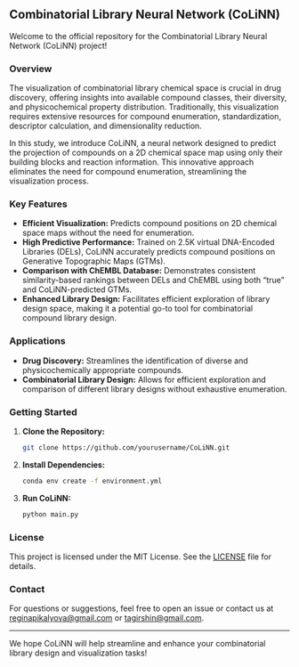 ## Combinatorial Library Neural Network (CoLiNN)

Welcome to the official repository for the Combinatorial Library Neural Network (CoLiNN) project!

### Overview
The visualization of combinatorial library chemical space is crucial in drug discovery, 
offering insights into available compound classes, their diversity, and physicochemical property distribution. 
Traditionally, this visualization requires extensive resources for compound enumeration, standardization, descriptor calculation, 
and dimensionality reduction.

In this study, we introduce CoLiNN, a neural network designed to predict the projection of compounds on a 2D chemical space map 
using only their building blocks and reaction information. This innovative approach eliminates the need for compound enumeration, streamlining the visualization process.

### Key Features
- **Efficient Visualization:** Predicts compound positions on 2D chemical space maps without the need for enumeration.
- **High Predictive Performance:** Trained on 2.5K virtual DNA-Encoded Libraries (DELs), CoLiNN accurately predicts compound positions on Generative Topographic Maps (GTMs).
- **Comparison with ChEMBL Database:** Demonstrates consistent similarity-based rankings between DELs and ChEMBL using both “true” and CoLiNN-predicted GTMs.
- **Enhanced Library Design:** Facilitates efficient exploration of library design space, making it a potential go-to tool for combinatorial compound library design.

### Applications
- **Drug Discovery:** Streamlines the identification of diverse and physicochemically appropriate compounds.
- **Combinatorial Library Design:** Allows for efficient exploration and comparison of different library designs without exhaustive enumeration.

### Getting Started
1. **Clone the Repository:**
   ```bash
   git clone https://github.com/yourusername/CoLiNN.git
   ```
2. **Install Dependencies:**
   ```bash
   conda env create -f environment.yml
   ```
3. **Run CoLiNN:**
   ```bash
   python main.py
   ```

### License
This project is licensed under the MIT License. See the [LICENSE](LICENSE) file for details.

### Contact

For questions or suggestions, feel free to open an issue or contact us at
[reginapikalyova@gmail.com](mailto:reginapikalyova@gmail.com) or [tagirshin@gmail.com](mailto:tagirshin@gmail.com).

---

We hope CoLiNN will help streamline and enhance your combinatorial library design and visualization tasks!

